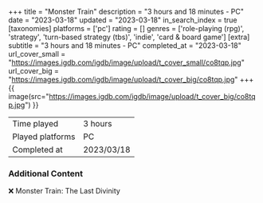 +++
title = "Monster Train"
description = "3 hours and 18 minutes - PC"
date = "2023-03-18"
updated = "2023-03-18"
in_search_index = true
[taxonomies]
platforms = ['pc']
rating = []
genres = ['role-playing (rpg)', 'strategy', 'turn-based strategy (tbs)', 'indie', 'card & board game']
[extra]
subtitle = "3 hours and 18 minutes - PC"
completed_at = "2023-03-18"
url_cover_small = "https://images.igdb.com/igdb/image/upload/t_cover_small/co8tqp.jpg"
url_cover_big = "https://images.igdb.com/igdb/image/upload/t_cover_big/co8tqp.jpg"
+++
{{ image(src="https://images.igdb.com/igdb/image/upload/t_cover_big/co8tqp.jpg") }}

|              |            |
| ------------ | ---------- |
| Time played  | 3 hours |
| Played platforms    | PC |
| Completed at | 2023/03/18 |



### Additional Content


❌ Monster Train: The Last Divinity
